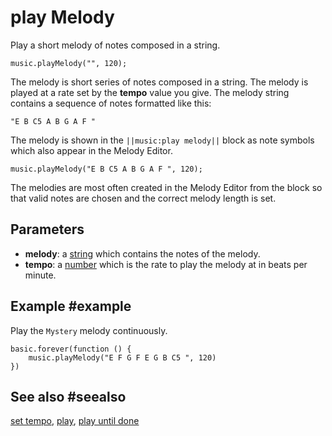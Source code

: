 # play Melody

Play a short melody of notes composed in a string.

```sig
music.playMelody("", 120);
```

The melody is short series of notes composed in a string. The melody is played at a rate set by the **tempo** value you give. The melody string contains a sequence of notes formatted like this:

``"E B C5 A B G A F "``

The melody is shown in the ``||music:play melody||`` block as note symbols which also appear in the Melody Editor.

```block
music.playMelody("E B C5 A B G A F ", 120);
```

The melodies are most often created in the Melody Editor from the block so that valid notes are chosen and the correct melody length is set.

## Parameters

* **melody**: a [string](/types/string) which contains the notes of the melody.
* **tempo**: a [number](/types/number) which is the rate to play the melody at in beats per minute.

## Example #example

Play the ``Mystery`` melody continuously.

```blocks
basic.forever(function () {
    music.playMelody("E F G F E G B C5 ", 120)
})
```

## See also #seealso

[set tempo](/reference/music/set-tempo), [play](/reference/music/play), [play until done](/reference/music/play-until-done)
